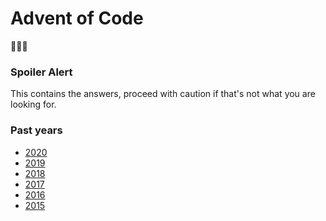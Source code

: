 # Advent of Code

:christmas_tree::santa::gift:

### Spoiler Alert

This contains the answers, proceed with caution if that's not what you are looking for.

### Past years

- [2020](https://adventofcode.com/2020)
- [2019](https://adventofcode.com/2019)
- [2018](https://adventofcode.com/2018)
- [2017](https://adventofcode.com/2017)
- [2016](https://adventofcode.com/2016)
- [2015](https://adventofcode.com/2015)
